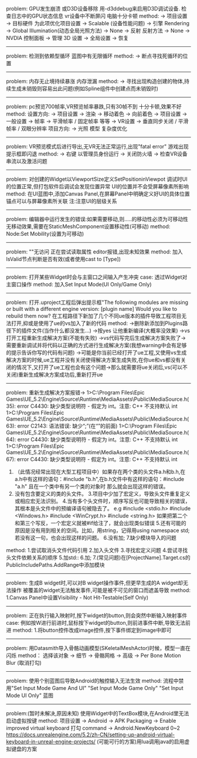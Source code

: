 problem:
GPU发生崩溃 或D3D设备移除
用-d3ddebug来启用D3D调试设备.
检查日志中的GPU状态信息
vr设备中不断屏闪 电脑十分卡顿
method:
-> 项目设置 -> 目标硬件 为此项优化项目设置 -> Scalable (设备性能问题)
-> 引擎 Rendering -> Global IIIumination(动态全局光照方法) -> None
-> 反射 反射方法 -> None
-> NVDIA 控制面板 -> 管理 3D 设置 -> 全局设置 -> 恢复

-----------------------------------------------------------------------------------------------------------------------------------------------------------

problem:
检测到依赖型循环
蓝图中有无限循环
method:
-> 断点寻找死循环的位置

-----------------------------------------------------------------------------------------------------------------------------------------------------------

problem:
内存无止境持续暴涨
内存泄漏
method:
-> 寻找出现构造创建的物体,持续生成未销毁则容易出此问题(例如Spline组件中创建点而未销毁时)

-----------------------------------------------------------------------------------------------------------------------------------------------------------

problem:
pc预览700帧率,VR预览帧率暴跌,只有30帧不到
十分卡顿,效果不好
method:
设置方向:
-> 项目设置 -> 渲染 -> 移动着色 -> 向前着色
-> 项目设置 -> 一般设置 -> 帧率 -> 平滑帧率 / 固定帧率 等等
-> VR设置 -> 垂直同步关闭 / 平滑帧率 / 双眼分辨率
项目方向:
-> 光照 模型 复杂度优化

-----------------------------------------------------------------------------------------------------------------------------------------------------------

problem:
VR预览模式后进行导出,无VR无法正常运行,出现"fatal error"
游戏出现提示框即闪退
method:
-> 右键 以管理员身份运行
-> 关闭防火墙
-> 检查VR设备串流以及激活问题

-----------------------------------------------------------------------------------------------------------------------------------------------------------

problem:
对创建的Widget以ViewportSize定义SetPositioninViewpot
调试时UI的位置正常,但打包软件后调试会发现位置异常
UI的位置并不会受屏幕像素所影响
method:
在UI蓝图中,添加Canvas Panel,在屏幕Panel中明确定义好UI的具体位置
锚点可以与屏幕像素所关联
注:注意UI的层级关系

-----------------------------------------------------------------------------------------------------------------------------------------------------------

problem:
编辑器中运行发生的错误:如果需要移动,则.....的移动性必须为可移动性
无移动效果,需要在StaticMeshComponent设置移动性(可移动)
method:
Node:Set Mobility(设置为可移动)

-----------------------------------------------------------------------------------------------------------------------------------------------------------

problem:
""无访问 正在尝试读取属性
editor报错,出现未知效果
method:
加入IsValid节点判断是否有效(或者使用cast to [Type])

-----------------------------------------------------------------------------------------------------------------------------------------------------------

problem:
打开某些Widget时会与主窗口之间输入产生冲突
case:
透过Widget对主窗口操作
method:
加入Set Input Mode(UI Only/Game Only)

-----------------------------------------------------------------------------------------------------------------------------------------------------------

problem:
打开.uproject工程后弹出提示框"The following modules are missing or built with a different engine version:
[plugin name]
Would you like to rebuild them now?
在工程路径下新加了几个不同ue版本的插件导致工程项目无法打开,抑或是使用了ue的vs加入了新的代码
method:
->删除新添加到Plugins路径下的插件文件(当作什么都没发生...)
->按yes 让他重新编译(大概率没效果)
->vs打开工程重新生成解决方案(不能有失败)
->vs代码写完后生成解决方案失败了->需要重新调试并将代码以正确的方式进行生成解决方案(我想warning中会有足够的提示告诉你写的代码有问题)
->可能是你当前已经打开了ue工程,又使用vs生成解决方案的时候,ue工程并没有关闭使得解决方案生成失败,在你ue和vs都没有关闭的情况下,又打开了ue工程也会有这个问题->那么就需要将ue关闭后,vs(可以不关闭)重新生成解决方案成功后,重新打开ue

-----------------------------------------------------------------------------------------------------------------------------------------------------------

problem:
重新生成解决方案报错->
1>C:\Program Files\Epic Games\UE_5.2\Engine\Source\Runtime\MediaAssets\Public\MediaSource.h(35): error C4430: 缺少类型说明符 - 假定为 int。注意: C++ 不支持默认 int
1>C:\Program Files\Epic Games\UE_5.2\Engine\Source\Runtime\MediaAssets\Public\MediaSource.h(63): error C2143: 语法错误: 缺少“;”(在“<class-head>”的前面)
1>C:\Program Files\Epic Games\UE_5.2\Engine\Source\Runtime\MediaAssets\Public\MediaSource.h(64): error C4430: 缺少类型说明符 - 假定为 int。注意: C++ 不支持默认 int
1>C:\Program Files\Epic Games\UE_5.2\Engine\Source\Runtime\MediaAssets\Public\MediaSource.h(67): error C4430: 缺少类型说明符 - 假定为 int。注意: C++ 不支持默认 int
1. （此情况经常出现在大型工程项目中）如果存在两个类的头文件a.h和b.h,在a.h中有这样的语句：#include "b.h",在b.h文件中有这样的语句：#include "a.h"   且在一个类中有另一个类的对象时   那么就会出现这样的错误。
2. 没有包含要定义的类的头文件。
3.项目中少加了宏定义，导致头文件重复定义或相应宏无法识别。
4.当有多个头文件时，顺序写反也可能导致相关的错误，其根本是头文件中的预编译语句被隐去了。
e.g
#include <stdio.h>
#include <Windows.h>
#include <WinCrypt.h>
#include <string.h>
如果把第二个和第三个写反，一个宏定义就被#if给注了，就会出现类似错误
5.还有可能的原因是没有用到相关的空间。比如，用string，记得用using namespace std;若没有这一句，也会出现这样的问题。
6.没有加;
7.缺少模块导入的问题

method:
1.尝试取消头文件代码引用
2.加入头文件
3.寻找宏定义问题
4.尝试寻找头文件依赖关系的顺序
5.加std::
6.加;
7.(常见问题)在[ProjectName].Target.cs的PublicIncludePaths.AddRange中添加模块

-----------------------------------------------------------------------------------------------------------------------------------------------------------

problem:
生成B widget时,可以对B widget操作事件,但更早生成的A widget却无法操作
被覆盖的widget无法触发事件,可能是被不可见的窗口而遮盖导致
method:
1.Canvas Panel中设置Visibility - Not Hit-Testable(Self Only)

-----------------------------------------------------------------------------------------------------------------------------------------------------------

problem:
正在执行输入映射时,按下widget的button,则会突然中断输入映射事件
case:
例如按W进行前进时,鼠标按下widget的button,则前进事件中断,导致无法前进
method:
1.将button控件改成image控件,按下事件绑定到image中即可

-----------------------------------------------------------------------------------------------------------------------------------------------------------

problem:
用Datasmith导入骨骼动画模型(SKeletalMeshActor)时候，模型一直在闪烁
method：
选择该对象 -> 细节 -> 骨骼网格 -> 高级 -> Per Bone Motion Blur (取消打勾)

-----------------------------------------------------------------------------------------------------------------------------------------------------------

problem:
使用个别蓝图后导致Android的触控输入无法生效
method:
流程中禁用"Set Input Mode Game And UI" "Set Input Mode Game Only" "Set Input Mode UI Only" 蓝图

-----------------------------------------------------------------------------------------------------------------------------------------------------------

problem:(暂时未解决,原因未知)
使用Widget中的TextBox模块,在Android里无法启动虚拟按键
method:
项目设置 -> Android -> APK Packaging -> Enable improved virtual keyboard 打勾
command -> Android.NewKeyboard 0~2
https://docs.unrealengine.com/5.2/zh-CN/setting-up-android-virtual-keyboard-in-unreal-engine-projects/
(可能可行的方案)用lua调用java的启用虚拟键盘的方案